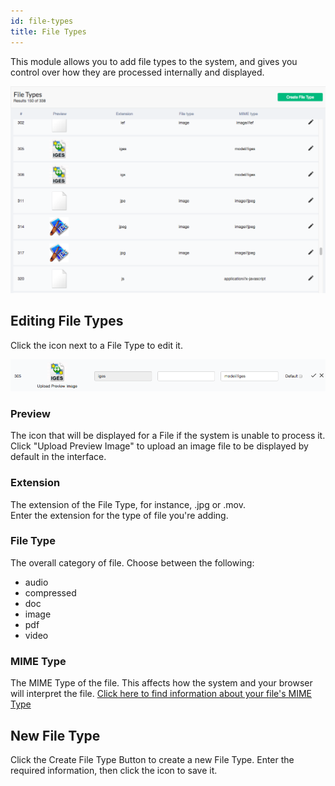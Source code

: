```yaml
---
id: file-types
title: File Types
---
```


This module allows you to add file types to the system, and gives you control over how they are processed internally and displayed. 

![](/img/admin/file-types/file-types-overview-1.png)

## Editing File Types
Click the <i class="fa fa-pencil-alt" aria-hidden="true"></i> icon next to a File Type to edit it.

![](/img/admin/file-types/file-types-edit-1.png)

### Preview
The icon that will be displayed for a File if the system is unable to process it.  
Click "Upload Preview Image" to upload an image file to be displayed by default in the interface.

### Extension
The extension of the File Type, for instance, .jpg or .mov.  
Enter the extension for the type of file you're adding.

### File Type
The overall category of file.  Choose between the following:
* audio
* compressed
* doc
* image
* pdf
* video

### MIME Type
The MIME Type of the file.  This affects how the system and your browser will interpret the file.  [Click here to find information about your file's MIME Type](http://filext.com/)


## New File Type
Click the Create File Type Button to create a new File Type.  Enter the required information, then click the <i class="fa fa-check" aria-hidden="true"></i> icon to save it.